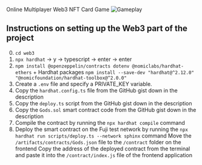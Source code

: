 Online Multiplayer Web3 NFT Card Game
![Gameplay](https://i.ibb.co/4P2C08x/image.png)

## Instructions on setting up the Web3 part of the project
0. `cd web3`
1. `npx hardhat` -> y → typescript → enter → enter
2. `npm install @openzeppelin/contracts dotenv @nomiclabs/hardhat-ethers` + Hardhat packages `npm install --save-dev "hardhat@^2.12.0" "@nomicfoundation/hardhat-toolbox@^2.0.0"`
5. Create a `.env` file and specify a PRIVATE_KEY variable.
7. Copy the `hardhat.config.ts` file from the GitHub gist down in the description
8. Copy the `deploy.ts` script from the GitHub gist down in the description
9. Copy the `Gods.sol` smart contract code from the GitHub gist down in the description
10. Compile the contract by running the `npx hardhat compile` command
11. Deploy the smart contract on the Fuji test network by running the `npx hardhat run scripts/deploy.ts --network sphinx` command
  Move the `/artifacts/contracts/Gods.json` file to the `/contract` folder on the frontend
  Copy the address of the deployed contract from the terminal and paste it into the `/contract/index.js` file of the frontend application
